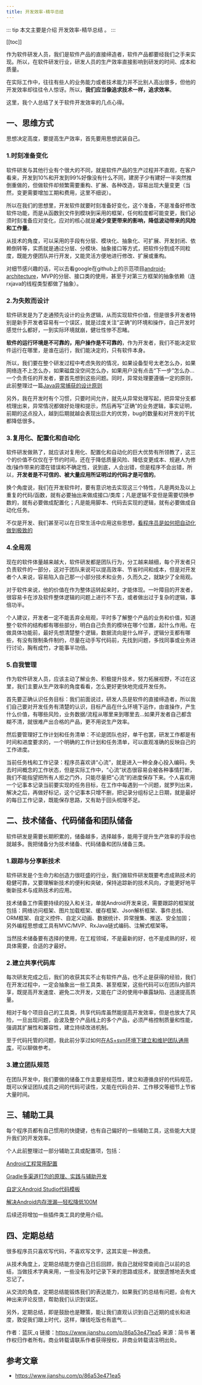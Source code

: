 ```yaml
---
title: 开发效率-精华总结
---
```


::: tip
本文主要是介绍 开发效率-精华总结 。
:::

[[toc]]

作为软件研发人员，我们是软件产品的直接缔造者，软件产品都要经我们之手来实现。所以，在软件研发行业，研发人员的生产效率直接影响到研发的时间、成本和质量。

在实际工作中，往往有些人的业务能力或者技术能力并不比别人高出很多，但他的开发效率却往往令人惊讶。所以，**我们应当像追求技术一样，追求效率**。

这里，我个人总结了关于软件开发效率的几点心得。

## 一、思维方式

思想决定高度，要提高生产效率，首先要用思想武装自己。

### 1.时刻准备变化

软件研发与其他行业有个很大的不同，就是软件产品的生产过程并不直观，在客户看来，开发到10%和开发到99%好像没有什么不同，建房子少有建好一半突然推倒重做的，但做软件却频繁需要重构、扩展、各种改造，容易出现大量变更（当然，变更需要增加工期和费用，这里不细说）。

所以在我们的思想里，开发软件就要时刻准备好变化，这个准备，不是准备好修改软件功能，而是从函数到文件到模块到采用的框架，任何粒度都可能变更，我们必须时刻准备应对变化，应对的核心就是**减少变更带来的影响，降低波动带来的风险和工作量**。

从技术的角度，可以采用的手段有分层、模块化、抽象化、可扩展、开发封闭、依赖倒转等，实质就是通过分层、分模块、抽象接口等方式，把软件分割成不同粒度，既能方便团队并行开发，又能灵活方便地进行修改、扩展或重构。

对细节感兴趣的话，可以去看google在github上的示范项目[android-architecture](https://link.jianshu.com?t=https://github.com/googlesamples/android-architecture/tree/todo-mvp-rxjava/)，MVP的分层、接口类的使用，甚至于对第三方框架的抽象依赖（连rxjava的线程类型都做了抽象）。

### 2.为失败而设计

软件研发是为了走通预先设计的业务逻辑，从而实现软件价值，但是很多开发者特别是新手开发者容易有一个误区，就是过度关注“正确”的环境和操作，自己开发时感觉什么都好，一到实际环境就崩，健壮性惨不忍睹。

**软件的运行环境是不可靠的，用户操作是不可靠的**，作为开发者，我们不能决定软件运行在哪里，是谁在运行，我们能决定的，只有软件本身。

所以，我们要在整个研发过程中考虑失败的情况，如果设备型号太老怎么办，如果网络连不上怎么办，如果磁盘没空间怎么办，如果用户没有点击“下一步”怎么办...一个负责任的开发者，要首先想到这些问题。同时，异常处理要遵循一定的原则，此前整理过一篇[Java异常捕获的设计原则](https://www.jianshu.com/p/1e0199e3c34e)

另外，我在开发时有个习惯，只要时间允许，就先从异常处理写起，把异常分支都梳理出来，异常情况都做好处理和提示，然后再写“正确”的业务逻辑，事实证明，前期的这点投入，越到后期就越会表现出巨大的优势，bug的数量和对开发的干扰都降低很多。

### 3.复用化、配置化和自动化

软件研发做熟了，就应该对复用化、配置化和自动化的巨大优势有所领教了，这三个的价值不仅仅在于节约时间，还在于降低质量风险、降低变更成本、规避人为修改/操作带来的潜在错误和不确定性，说到底，人会出错，但是程序不会出错，所以，**开发者是不可信的、被大量应用所证明过的代码才是可信的**。

换个角度说，我们在开发软件时，要有意识地去实现这三个特性，凡是两处及以上重复的代码/函数，就有必要抽出来做成接口/类库；凡是逻辑不变但是需要切换参数的，就有必要做成配置化；凡是能用脚本、代码去实现的逻辑，就有必要做成自动化任务。

不仅是开发、我们甚至可以在日常生活中应用这些思想，[看程序员是如何把自动化做到极致的](https://link.jianshu.com?t=http://blog.jobbole.com/100744/)

### 4.全局观

现在的软件体量越来越大，软件研发都是团队行为，分工越来越细，每个开发者只负责软件的一部分，这对于团队来说可以提高效率、节省时间和成本，但是对开发者个人来说，容易陷入自己那一小部分技术和业务，久而久之，就缺少了全局观。

对于软件来说，他的价值在作为整体运转起来时，才能体现。一叶障目的开发者，很容易卡在涉及软件整体逻辑的问题上进行不下去，或者做出过于复杂的逻辑，事倍功半。

个人建议，开发者一定不能丢弃全局观，平时多了解整个产品的业务和价值，知道整个软件的结构都有哪些部分，明白自己负责的模块在哪个位置，起什么作用。在做具体功能前，最好先想清楚整个逻辑，数据流向是什么样子，逻辑分支都有哪些，有没有限制条件制约，尽量在动手写代码前，先找到问题，多找同事或业务进行讨论，胸有成竹，才能事半功倍。

### 5.自我管理

作为软件研发人员，应该主动了解业务、积极提升技术，努力拓展视野，不过在这里，我们主要从生产效率的角度看看，怎么更好更快地完成开发任务。

首先要正确认识任务目标：我们前面说过，研发人员是软件的直接缔造者，所以我们自己要对开发任务有清楚的认识，目标产品在什么环境下运作，由谁操作，产生什么价值，有哪些风险，业务数据/流程从哪里来到哪里去...如果开发者自己都含糊不清，就很难产出合格的产品，更不用说生产效率。

然后要管理好工作计划和任务清单：不论是团队也好，单干也罢，研发工作都是有时间和进度要求的，一个明确的工作计划和任务清单，可以直观准确的反映自己的工作进度。

当前任务栈和工作记录：程序员喜欢讲“心流”，就是进入一种全身心投入编码，失去时间概念的工作状态，但是实际工作中，“心流”状态很容易会被各种事情打断，我们不能指望把所有人拒之门外，只能尽量把“心流”的进度保存下来。个人喜欢用一个记事本记录当前要实现的任务目标，在工作中每遇到一个问题，就罗列出来，解决之后，再做好标记，这个记事本只增不删，把记录分组标记上日期，就是最好的每日工作记录，既能保存思路，又有助于回头梳理不足。

## 二、技术储备、代码储备和团队储备

软件研发是需要长期积累的，储备越多，选择越多，能用于提升生产效率的手段也就越多。我把储备分为技术储备、代码储备和团队储备三类。

### 1.跟踪与分享新技术

软件研发是个生命力和创造力很旺盛的行业，我们做软件研发既要考虑成熟技术的稳健可靠，又要理解新技术的便利和突破，保持追踪新的技术风向，才能更好地平衡新技术与成熟技术的应用。

技术储备工作需要持续的投入和关注，单就Android开发来说，需要跟踪的框架就包括：网络访问框架、图片加载框架、缓存框架、Json解析框架、事件总线、ORM框架、自定义控件、自定义动画、数据统计、异常搜集、推送、安全加固；另外编程思想或工具有MVC/MVP、RxJava链式编码、注解式框架等。

当然技术储备要有选择的使用，在工程领域，不是最新的好，也不是成熟的好，视具体需要，合适的才最好。

### 2.建立共享代码库

每次研发完成之后，我们的收获其实不止有软件产品，也不止是获得的经验，我们在开发过程中，一定会抽象出一些工具类、甚至框架，这些代码可以在团队内部共享，既提高开发速度、避免二次开发，又能在广泛的使用中暴露缺陷、迅速提高质量。

相对于每个项目自己的工具类，共享代码库虽然能提高开发效率，但是也放大了风险，一旦出现问题，会波及整个产品线上的多个产品，必须严格控制质量和性能，强调其扩展性和兼容性，建立持续改进机制。

至于代码托管的问题，我此前分享过如何[在AS+svn环境下建立和维护团队通用库](https://www.jianshu.com/p/b2c3192c2c1d)，可以聊做参考。

### 3.建立团队规范

在团队开发中，我们要做的储备工作主要是规范性，建立和遵循良好的代码规范，既可以保证团队成员之间的代码可读性，又能在代码合并、工作移交等细节上节省大量时间。

## 三、辅助工具 

每个程序员都有自己惯用的快捷键，也有自己偏好的一些辅助工具，这些能大大提升我们的开发效率。

个人此前整理过一部分辅助工具或配置项，包括：

[Android工程常用配置](https://www.jianshu.com/p/7f03858d1e09)

[Gradle多渠道打包的原理、实践与辅助开发](https://www.jianshu.com/p/4e4d5b5747e5)

[自定义Android Studio代码模板](https://www.jianshu.com/p/7ba79529d365)

[解决Android内存泄漏—轻松降低100M](https://www.jianshu.com/p/034c582403a5)

后续还将增加一些插件类工具的使用介绍。

## 四、定期总结

很多程序员只喜欢写代码，不喜欢写文字，这其实是一种浪费。

从技术角度上，定期总结能方便自己日后回顾，我自己就经常查阅自己以前的总结，当做技术字典来用，一些没有及时记录下来的思路或技术，就很遗憾地丢失或忘记了。

从交流的角度，定期总结能锻炼我们的表达能力，如果我们的总结有问题，会有大神出来评论反馈，帮助我们认识到误区。

另外，定期总结，即是鼓励也是鞭策，能让我们直观认识到自己近期的成长和进度，敦促我们跟上时代，这样，赚钱吃饭也有底气...



作者：蓝灰_q
链接：https://www.jianshu.com/p/86a53e471ea5
来源：简书
著作权归作者所有。商业转载请联系作者获得授权，非商业转载请注明出处。

## 参考文章
* https://www.jianshu.com/p/86a53e471ea5